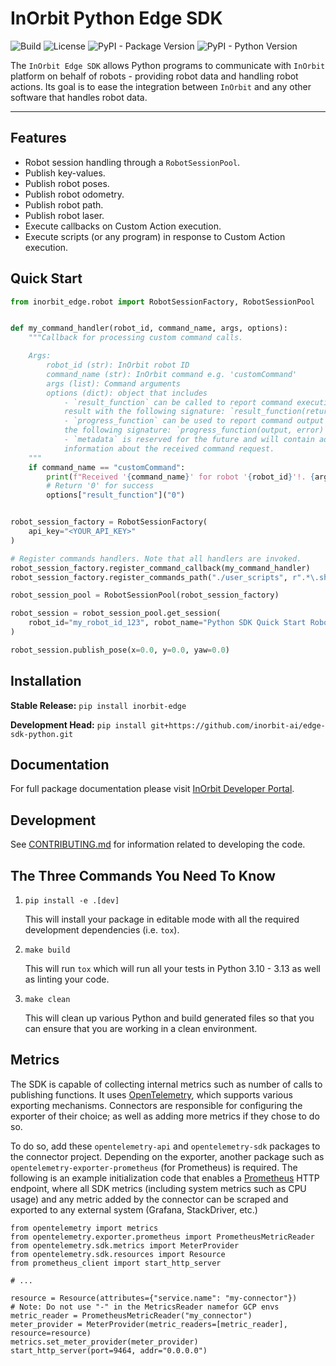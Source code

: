 # InOrbit Python Edge SDK

![Build](https://github.com/inorbit-ai/edge-sdk-python/actions/workflows/build-main.yml/badge.svg) ![License](https://img.shields.io/badge/License-MIT-yellow.svg) ![PyPI - Package Version](https://img.shields.io/pypi/v/inorbit-edge) ![PyPI - Python Version](https://img.shields.io/pypi/pyversions/inorbit-edge)

The `InOrbit Edge SDK` allows Python programs to communicate with `InOrbit`
platform on behalf of robots - providing robot data and handling robot actions.
Its goal is to ease the integration between `InOrbit` and any other software
that handles robot data.

---

## Features

- Robot session handling through a `RobotSessionPool`.
- Publish key-values.
- Publish robot poses.
- Publish robot odometry.
- Publish robot path.
- Publish robot laser.
- Execute callbacks on Custom Action execution.
- Execute scripts (or any program) in response to Custom Action execution.

## Quick Start

```python
from inorbit_edge.robot import RobotSessionFactory, RobotSessionPool


def my_command_handler(robot_id, command_name, args, options):
    """Callback for processing custom command calls.

    Args:
        robot_id (str): InOrbit robot ID
        command_name (str): InOrbit command e.g. 'customCommand'
        args (list): Command arguments
        options (dict): object that includes
            - `result_function` can be called to report command execution
            result with the following signature: `result_function(return_code)`
            - `progress_function` can be used to report command output with
            the following signature: `progress_function(output, error)`
            - `metadata` is reserved for the future and will contain additional
            information about the received command request.
    """
    if command_name == "customCommand":
        print(f"Received '{command_name}' for robot '{robot_id}'!. {args}")
        # Return '0' for success
        options["result_function"]("0")


robot_session_factory = RobotSessionFactory(
    api_key="<YOUR_API_KEY>"
)

# Register commands handlers. Note that all handlers are invoked.
robot_session_factory.register_command_callback(my_command_handler)
robot_session_factory.register_commands_path("./user_scripts", r".*\.sh")

robot_session_pool = RobotSessionPool(robot_session_factory)

robot_session = robot_session_pool.get_session(
    robot_id="my_robot_id_123", robot_name="Python SDK Quick Start Robot"
)

robot_session.publish_pose(x=0.0, y=0.0, yaw=0.0)
```

## Installation

**Stable Release:** `pip install inorbit-edge`<br>

**Development Head:** `pip install git+https://github.com/inorbit-ai/edge-sdk-python.git`

## Documentation

For full package documentation please
visit [InOrbit Developer Portal](https://developer.inorbit.ai/docs?hsLang=en#edge-sdk).

## Development

See [CONTRIBUTING.md](CONTRIBUTING.md) for information related to developing
the code.

## The Three Commands You Need To Know

1. `pip install -e .[dev]`

   This will install your package in editable mode with all the required
   development dependencies (i.e. `tox`).

2. `make build`

   This will run `tox` which will run all your tests in Python 3.10 - 3.13 as
   well as linting your code.

3. `make clean`

   This will clean up various Python and build generated files so that you can
   ensure that you are working in a clean environment.

## Metrics

The SDK is capable of collecting internal metrics such as number of calls to
publishing functions. It uses [OpenTelemetry](https://opentelemetry.io/),
which supports various exporting mechanisms.
Connectors are responsible for configuring the exporter of their choice;
as well as adding more metrics if they chose to do so.

To do so, add these `opentelemetry-api` and `opentelemetry-sdk` packages
to the connector project. Depending on the exporter, another package such
as `opentelemetry-exporter-prometheus` (for Prometheus) is required.
The following is an example initialization code that enables a
[Prometheus](https://prometheus.io/) HTTP endpoint, where all SDK metrics
(including system metrics such as CPU usage) and any metric added by the
connector can be scraped and exported to any external system (Grafana,
StackDriver, etc.)

```
from opentelemetry import metrics
from opentelemetry.exporter.prometheus import PrometheusMetricReader
from opentelemetry.sdk.metrics import MeterProvider
from opentelemetry.sdk.resources import Resource
from prometheus_client import start_http_server

# ...

resource = Resource(attributes={"service.name": "my-connector"})
# Note: Do not use "-" in the MetricsReader namefor GCP envs
metric_reader = PrometheusMetricReader("my_connector")
meter_provider = MeterProvider(metric_readers=[metric_reader], resource=resource)
metrics.set_meter_provider(meter_provider)
start_http_server(port=9464, addr="0.0.0.0")
```
